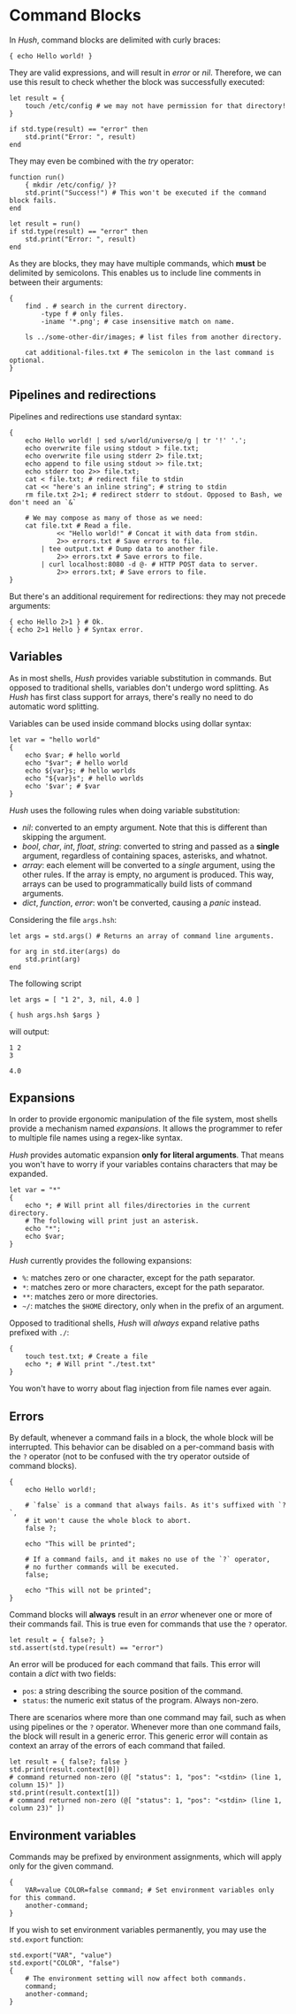 # Command Blocks

In *Hush*, command blocks are delimited with curly braces:

```hush
{ echo Hello world! }
```

They are valid expressions, and will result in *error* or *nil*. Therefore, we can use this result to check whether the block was successfully executed:

```hush
let result = {
	touch /etc/config # we may not have permission for that directory!
}

if std.type(result) == "error" then
	std.print("Error: ", result)
end
```

They may even be combined with the *try* operator:

```hush
function run()
	{ mkdir /etc/config/ }?
	std.print("Success!") # This won't be executed if the command block fails.
end

let result = run()
if std.type(result) == "error" then
	std.print("Error: ", result)
end
```

As they are blocks, they may have multiple commands, which **must** be delimited by semicolons. This enables us to include line comments in between their arguments:

```hush
{
	find . # search in the current directory.
		-type f # only files.
		-iname '*.png'; # case insensitive match on name.

	ls ../some-other-dir/images; # list files from another directory.

	cat additional-files.txt # The semicolon in the last command is optional.
}
```

## Pipelines and redirections

Pipelines and redirections use standard syntax:

```hush
{
	echo Hello world! | sed s/world/universe/g | tr '!' '.';
	echo overwrite file using stdout > file.txt;
	echo overwrite file using stderr 2> file.txt;
	echo append to file using stdout >> file.txt;
	echo stderr too 2>> file.txt;
	cat < file.txt; # redirect file to stdin
	cat << "here's an inline string"; # string to stdin
	rm file.txt 2>1; # redirect stderr to stdout. Opposed to Bash, we don't need an `&`

	# We may compose as many of those as we need:
	cat file.txt # Read a file.
			<< "Hello world!" # Concat it with data from stdin.
			2>> errors.txt # Save errors to file.
		| tee output.txt # Dump data to another file.
			2>> errors.txt # Save errors to file.
		| curl localhost:8080 -d @- # HTTP POST data to server.
			2>> errors.txt; # Save errors to file.
}
```

But there's an additional requirement for redirections: they may not precede arguments:

```hush
{ echo Hello 2>1 } # Ok.
{ echo 2>1 Hello } # Syntax error.
```

## Variables

As in most shells, *Hush* provides variable substitution in commands. But opposed to traditional shells, variables don't undergo word splitting. As *Hush* has first class support for arrays, there's really no need to do automatic word splitting. 

Variables can be used inside command blocks using dollar syntax:

```hush
let var = "hello world"
{
	echo $var; # hello world
	echo "$var"; # hello world
	echo ${var}s; # hello worlds
	echo "${var}s"; # hello worlds
	echo '$var'; # $var
}
```

*Hush* uses the following rules when doing variable substitution:

- *nil*: converted to an empty argument. Note that this is different than skipping the argument.
- *bool*, *char*, *int*, *float*, *string*: converted to string and passed as a **single** argument, regardless of containing spaces, asterisks, and whatnot.
- *array*: each element will be converted to a *single* argument, using the other rules. If the array is empty, no argument is produced. This way, arrays can be used to programmatically build lists of command arguments.
- *dict*, *function*, *error*: won't be converted, causing a *panic* instead.

Considering the file `args.hsh`:
```hush
let args = std.args() # Returns an array of command line arguments.

for arg in std.iter(args) do
	std.print(arg)
end
```

The following script
```hush
let args = [ "1 2", 3, nil, 4.0 ]

{ hush args.hsh $args }
```

will output:

```
1 2
3

4.0
```

## Expansions

In order to provide ergonomic manipulation of the file system, most shells provide a mechanism named *expansions*. It allows the programmer to refer to multiple file names using a regex-like syntax.

*Hush* provides automatic expansion **only for literal arguments**. That means you won't have to worry if your variables contains characters that may be expanded.

```hush
let var = "*"
{
	echo *; # Will print all files/directories in the current directory.
	# The following will print just an asterisk.
	echo "*";
	echo $var;
}
```

*Hush* currently provides the following expansions:

- `%`: matches zero or one character, except for the path separator.
- `*`: matches zero or more characters, except for the path separator.
- `**`: matches zero or more directories.
- `~/`: matches the `$HOME` directory, only when in the prefix of an argument.
<!-- - `[abc]`: mathes either of the characters between brackets. -->
<!-- - `{x..y}`: expands to multiple arguments, each one with a value in the range `x..y`. -->
<!-- - `{a,b,c}`: expands to multiples arguments, each one with a value from the collection `a,b,c`. -->

Opposed to traditional shells, *Hush* will *always* expand relative paths prefixed with `./`:

```hush
{
	touch test.txt; # Create a file
	echo *; # Will print "./test.txt"
}
```

You won't have to worry about flag injection from file names ever again.

## Errors

By default, whenever a command fails in a block, the whole block will be interrupted. This behavior can be disabled on a per-command basis with the `?` operator (not to be confused with the try operator outside of command blocks).

```hush
{
	echo Hello world!;

	# `false` is a command that always fails. As it's suffixed with `?`,
	# it won't cause the whole block to abort.
	false ?;

	echo "This will be printed";

	# If a command fails, and it makes no use of the `?` operator,
	# no further commands will be executed.
	false;

	echo "This will not be printed";
}
```

Command blocks will **always** result in an *error* whenever one or more of their commands fail. This is true even for commands that use the `?` operator.

```hush
let result = { false?; }
std.assert(std.type(result) == "error")
```

An error will be produced for each command that fails. This error will contain a *dict* with two fields:
- `pos`: a string describing the source position of the command.
- `status`: the numeric exit status of the program. Always non-zero.

There are scenarios where more than one command may fail, such as when using pipelines or the `?` operator. Whenever more than one command fails, the block will result in a generic error. This generic error will contain as context an array of the errors of each command that failed.

```hush
let result = { false?; false }
std.print(result.context[0])
# command returned non-zero (@[ "status": 1, "pos": "<stdin> (line 1, column 15)" ])
std.print(result.context[1])
# command returned non-zero (@[ "status": 1, "pos": "<stdin> (line 1, column 23)" ])
```

## Environment variables

Commands may be prefixed by environment assignments, which will apply only for the given command.

```hush
{
	VAR=value COLOR=false command; # Set environment variables only for this command.
	another-command;
}
```

If you wish to set environment variables permanently, you may use the `std.export` function:

```hush
std.export("VAR", "value")
std.export("COLOR", "false")
{
	# The environment setting will now affect both commands.
	command;
	another-command;
}
```
